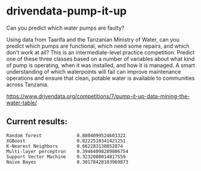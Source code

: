 # drivendata-pump-it-up
Can you predict which water pumps are faulty?

Using data from Taarifa and the Tanzanian Ministry of Water, can you predict which pumps are functional, which need some repairs, and which don't work at all? This is an intermediate-level practice competition. Predict one of these three classes based on a number of variables about what kind of pump is operating, when it was installed, and how it is managed. A smart understanding of which waterpoints will fail can improve maintenance operations and ensure that clean, potable water is available to communities across Tanzania.

https://www.drivendata.org/competitions/7/pump-it-up-data-mining-the-water-table/


## Current results:
```
Random forest             0.8804099524603322
XGBoost                   0.8222510341421251
K-Nearest Neighbors       0.662283138852874
Multi-layer perceptron    0.39464098289806754
Support Vector Machine    0.3232080014817559
Naive Bayes               0.30178428103969873
```
